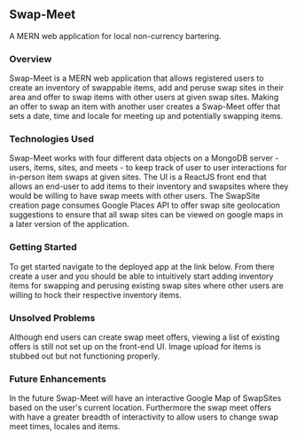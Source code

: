 ## Swap-Meet

A MERN web application for local non-currency bartering.



### Overview

Swap-Meet is a MERN web application that allows registered users to create an inventory of swappable items, add and peruse swap sites in their area and offer to swap items with other users at given swap sites. Making an offer to swap an item with another user creates a Swap-Meet offer that sets a date, time and locale for meeting up and potentially swapping items.

### Technologies Used

Swap-Meet works with four different data objects on a MongoDB server - users, items, sites, and meets - to keep track of user to user interactions for in-person item swaps at given sites. The UI is a ReactJS front end that allows an end-user to add items to their inventory and swapsites where they would be willing to have swap meets with other users. The SwapSite creation page consumes Google Places API to offer swap site geolocation suggestions to ensure that all swap sites can be viewed on google maps in a later version of the application.

### Getting Started

To get started navigate to the deployed app at the link below. From there create a user and you should be able to intuitively start adding inventory items for swapping and perusing existing swap sites where other users are willing to hock their respective inventory items.

### Unsolved Problems

Although end users can create swap meet offers, viewing a list of existing offers is still not set up on the front-end UI. Image upload for items is stubbed out but not functioning properly.

### Future Enhancements

In the future Swap-Meet will have an interactive Google Map of SwapSites based on the user's current location. Furthermore the swap meet offers with have a greater breadth of interactivity to allow users to change swap meet times, locales and items.

